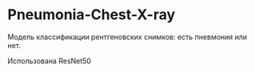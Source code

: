 # Pneumonia-Chest-X-ray
Модель классификации рентгеновских снимков: есть пневмония или нет.

Использована ResNet50

